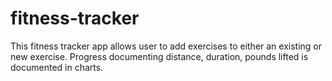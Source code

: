 # fitness-tracker

This fitness tracker app allows user to add exercises to either an existing or new exercise. Progress documenting distance, duration, pounds lifted is documented in charts.
